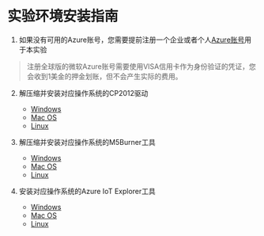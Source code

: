 # 实验环境安装指南

1. 如果没有可用的Azure账号，您需要提前注册一个企业或者个人[Azure账号](https://www.microsoft.com/china/azure/index.html?fromtype=cn#azurefreeform)用于本实验
  > 注册全球版的微软Azure账号需要使用VISA信用卡作为身份验证的凭证，您会收到1美金的押金划账，但不会产生实际的费用。

2. 解压缩并安装对应操作系统的CP2012驱动
   - [Windows](https://m5stack.oss-cn-shenzhen.aliyuncs.com/resource/drivers/CP210x_VCP_Windows.zip)
   - [Mac OS](https://m5stack.oss-cn-shenzhen.aliyuncs.com/resource/drivers/CP210x_VCP_MacOS.zip)
   - [Linux](https://m5stack.oss-cn-shenzhen.aliyuncs.com/resource/drivers/CP210x_VCP_Linux.zip)

3. 解压缩并安装对应操作系统的M5Burner工具
   - [Windows](https://m5stack.oss-cn-shenzhen.aliyuncs.com/resource/software/M5Burner.zip)
   - [Mac OS](https://m5stack.oss-cn-shenzhen.aliyuncs.com/resource/software/M5Burner_MacOS.zip)
   - [Linux](https://m5stack.oss-cn-shenzhen.aliyuncs.com/resource/software/M5Burner_Linux.zip)

4. 安装对应操作系统的Azure IoT Explorer工具
   - [Windows](https://static-cdn.m5stack.com/resource/software/Azure/Azure.IoT.Explorer.preview.0.14.1.msi)
   - [Mac OS](https://static-cdn.m5stack.com/resource/software/Azure/Azure.IoT.Explorer.preview.-0.14.1.dmg)
   - [Linux](https://static-cdn.m5stack.com/resource/software/Azure/azure-iot-explorer_0.14.1_amd64.deb)